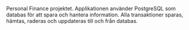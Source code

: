 Personal Finance projektet. 
Applikationen använder PostgreSQL som databas för att spara och hantera information. 
Alla transaktioner sparas, hämtas, raderas och uppdateras till och från databas.
